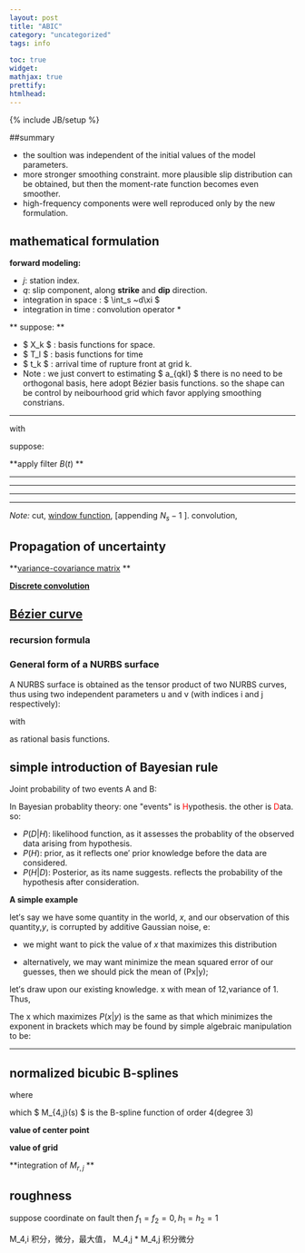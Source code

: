 ```yaml
---
layout: post
title: "ABIC"
category: "uncategorized"
tags: info
 
toc: true
widget:
mathjax: true
prettify: 
htmlhead: 
---
```

{% include JB/setup %}
 
##summary

+ the soultion was independent of the initial values of the model parameters.
+ more stronger smoothing constraint. more plausible slip distribution can be obtained, but then the moment-rate function becomes even smoother.
+ high-frequency components were well reproduced only by the new formulation.


<script type="math/tex; mode=display">
min: \left(d-Ha\right)^t E^{-1} (d-Ha)
</script>

<!--end_excerpt-->

## mathematical formulation

**forward modeling:**

<script type="math/tex; mode=display">
u_j\left(t\right)=\sum_{q=1}^2 \int_s G_{qj}^0\left(t,\xi\right)*\dot{D}_q^0\left(t,\xi\right)~d\xi +e_{bj}\left( t \right)
</script>

+ *j*: station index. 
+ *q*: slip component, along **strike** and **dip** direction.
+ integration in space :  $ \int_s ~d\xi $ 
+ integration in time :  convolution operator \* 

** suppose: **
<script type="math/tex; mode=display">
\dot{D}_q^0\left(t,\xi\right) \thickapprox \sum_{k=1}^K \sum_{l=1}^L a_{qkl}X_k\left(\xi\right)T_l\left(t-t_k\right)
</script>

+ $ X_k $ : basis functions for space. 
+ $ T_l $ : basis functions for time    
+ $ t_k $ : arrival time of rupture front at grid k. 
+ Note : we just convert to estimating $ a_{qkl} $ 
         there is no need to be orthogonal basis, here adopt Bézier basis functions. 
         so the shape can be control by neibourhood grid which favor applying smoothing constrians.

---

<script type="math/tex; mode=display">
\begin{aligned}

u_j\left(t\right)&=\sum_{q=1}^2 \int_s G_{qj}^0\left(t,\xi\right)*  \color{red}{ \dot{D}_q^0\left(t,\xi\right) } ~d\xi +e_{bj}\left( t \right)\\
                 &=\sum_{q=1}^2 \int_s G_{qj}^0\left(t,\xi\right)*  \color{red}{ \sum_{k=1}^K \sum_{l=1}^L a_{qkl}X_k\left(\xi\right)T_l\left(t-t_k\right)} ~d\xi +e_{bj}\left( t \right)\\
                 &=\sum_{q=1}^2  \sum_{k=1}^K \sum_{l=1}^L a_{qkl} T_l\left(t-t_k\right) * \color{red}{ \int_s  X_k\left(\xi\right)G_{qj}^0\left(t,\xi\right) ~d\xi} +e_{bj}\left( t \right)\\
                 &=\sum_{q=1}^2 \sum_{k=1}^K \sum_{l=1}^L a_{qkl} T_l \left( t - t_k \right) * \color{red}{ g_{qkj}^0\left( t \right)} +e_{bj}\left( t \right) \\

\end{aligned}
</script>

with 
<script type="math/tex; mode=display">
 g_{qkj}^0\left( t \right) = \int_s X_k \left( \xi \right) G_{qj}^0\left(t,\xi\right) ~d\xi
</script>

suppose: 
<script type="math/tex; mode=display">
g_{qkj}^0\left( t \right) = g_{qkj}  \left( t \right) + \delta g_{qkj} \left( t \right) 
</script>

<script type="math/tex; mode=display">
\begin{aligned}
u_j \left( t \right) & = \sum_{q=1}^2 \sum_{k=1}^K 
                       \left[  
                          \sum_{l=1}^L \bbox[#eee]{ T_l\left(t-t_k\right)*g_{qkj}\left( t \right) } \color{red}{ a_{qkl}}    + 
                          \bbox[#eee]{  \sum_{l=1}^L a_{qkl}T_l\left(t-t_k\right)}  * \color{red}{ \delta g_{qkj} \left( t \right) }
                       \right] 
                     + e_{bj}\left( t \right) \\
		& = \sum_{q=1}^2 \sum_{k=1}^K 
                       \left[  
                          \sum_{l=1}^L \bbox[#eee]{ \widetilde{H}_{qklj}\left(t\right) }  \color{red}{ a_{qkl}}    + 
                          \bbox[#eee]{  \widetilde{P}_{qk}\left(t,a_{qkl}\right)} * \color{red}{ \delta g_{qkj} \left( t \right) }
                       \right] 
                     + e_{bj}\left( t \right)
\end{aligned}
</script>

**apply filter $B(t)$ **

<script type="math/tex; mode=display">
\begin{aligned}
d_j \left( t \right) & = B\left(t\right) * u_j\left( t\right) \\
 		     & = \sum_{q=1}^2 \sum_{k=1}^K 
                       \left[  
                          \sum_{l=1}^L \bbox[#eee]{ B\left(t\right)*T_l\left(t-t_k\right)*g_{qkj}\left( t \right) } \color{red}{ a_{qkl}}    + 
                          \bbox[#eee]{  \sum_{l=1}^L B\left(t\right)*a_{qkl}T_l\left(t-t_k\right)}  * \color{red}{ \delta g_{qkj} \left( t \right) }
                       \right] 
                     + B\left(t\right)*e_{bj}\left( t \right) \\
		     & = \sum_{q=1}^2 \sum_{k=1}^K 
                       \left[  
                          \sum_{l=1}^L \bbox[#eee]{ B\left(t\right)*\widetilde{H}_{qklj}\left(t\right) }  \color{red}{ a_{qkl}}    + 
                          \bbox[#eee]{  B\left(t\right)*\widetilde{P}_{qk}\left(t,a_{qkl}\right)} * \color{red}{ \delta g_{qkj} \left( t \right) }
                       \right] 
                     + B\left(t\right)*e_{bj}\left( t \right) \\
		     & = \sum_{q=1}^2 \sum_{k=1}^K 
                       \left[  
                          \sum_{l=1}^L \bbox[#eee]{ H_{qklj}\left(t\right) }  \color{red}{ a_{qkl}}    + 
                          \bbox[#eee]{  P_{qk}\left(t,a_{qkl}\right)} * \color{red}{ \delta g_{qkj} \left( t \right) }
                       \right] 
                     + B\left(t\right)*e_{bj}\left( t \right)
		
\end{aligned}
</script>

---
<script type="math/tex; mode=display">
\begin{aligned}
d_j &= H_ja+e_j\left(a\right) \\
with &: \\
e_j(a) &= \sum_{q=1}^2 \sum_{k=1}^K P_{qkj}\left(a\right)  \delta g_{qkj} \left( t \right) + B_je_{bj}
\end{aligned}
</script>
---
<script type="math/tex; mode=display">
\begin{aligned}
\widetilde{e}_j(t;a) & = \sum_{q=1}^2 \sum_{k=1}^K 
           \bbox[#eee]{  P_{qk}\left(t,a_{qkl}\right)} * \color{red}{ \delta g_{qkj} \left( t \right) }
           + B\left(t\right)*e_{bj}\left( t \right) \\
	  & = \sum_{q=1}^2 \sum_{k=1}^K 
            \bbox[#eee]{  B\left(t\right)*\widetilde{P}_{qk}\left(t,a_{qkl}\right)} * \color{red}{ \delta g_{qkj} \left( t \right) }
          + B\left(t\right)*e_{bj}\left( t \right) \\
          &=\bbox[#eee]{ \sum_{q=1}^2 \sum_{k=1}^K 
            \bbox[#fee]{  \sum_{l=1}^L B\left(t\right)*a_{qkl}T_l\left(t-t_k\right)}  * \color{red}{ \delta g_{qkj} \left( t \right) }
           + B\left(t\right)*e_{bj}\left( t \right)} \\
	  &=\bbox[#eee]{\sum_{q=1}^2 \sum_{k=1}^K 
           \bbox[#fee]{  \sum_{l=1}^L B\left(t\right)*a_{qkl}T_l\left(t-t_k\right)}  * \color{red}{ \int_s X_k \left( \xi \right)   \delta G_{qj}\left(t,\xi\right) ~d\xi }
           + B\left(t\right)*e_{bj}\left( t \right)} \\
	  &=B\left(t\right)  * \sum_{q=1}^2 \color{red}{ \int_s \sum_{k=1}^K 
            \sum_{l=1}^L   a_{qkl} X_k \left( \xi \right) T_l\left(t-t_k\right) * \delta G_{qj}\left(t,\xi\right) ~d\xi }
           + B\left(t\right)*e_{bj}\left( t \right) \\
	  &=B\left(t\right)  * \sum_{q=1}^2 \color{red}{ \int_s \dot{D}_q^0\left(t,\xi\right) * \delta G_{qj}\left(t,\xi\right) ~d\xi }
           + B\left(t\right)*e_{bj}\left( t \right) \\
\end{aligned}
</script>

---





---
*Note:*
cut,  [window function](http://en.wikipedia.org/wiki/Window_function), [appending $N_s-1$ ].  convolution, 

## Propagation of uncertainty 

**[variance-covariance matrix](http://en.wikipedia.org/wiki/Variance-covariance_matrix) **

<script type="math/tex; mode=display">
\begin{aligned}

\Sigma_{ij} &= \mathrm{cov}(X_i, X_j) = \mathrm{E}\begin{bmatrix}
(X_i - \mu_i)(X_j - \mu_j)\\
\end{bmatrix} \\

&= \begin{bmatrix}
 \mathrm{E}[(X_1 - \mu_1)(X_1 - \mu_1)] & \mathrm{E}[(X_1 - \mu_1)(X_2 - \mu_2)] & \cdots & \mathrm{E}[(X_1 - \mu_1)(X_n - \mu_n)] \\ \\
 \mathrm{E}[(X_2 - \mu_2)(X_1 - \mu_1)] & \mathrm{E}[(X_2 - \mu_2)(X_2 - \mu_2)] & \cdots & \mathrm{E}[(X_2 - \mu_2)(X_n - \mu_n)] \\ \\
 \vdots & \vdots & \ddots & \vdots \\ \\
 \mathrm{E}[(X_n - \mu_n)(X_1 - \mu_1)] & \mathrm{E}[(X_n - \mu_n)(X_2 - \mu_2)] & \cdots & \mathrm{E}[(X_n - \mu_n)(X_n - \mu_n)]
\end{bmatrix} \\

&= \begin{pmatrix}
   \sigma^2_1 & \text{cov}_{12} & \text{cov}_{13} & \cdots \\
   \text{cov}_{12} & \sigma^2_2 & \text{cov}_{23} & \cdots\\
   \text{cov}_{13} & \text{cov}_{23} & \sigma^2_3 & \cdots \\
   \vdots & \vdots & \vdots & \ddots \\
\end{pmatrix} \\


\end{aligned}
</script>

<script type="math/tex; mode=display">
\begin{aligned}
f_k &= \sum_i^n A_{ki} x_i  , (k=1\dots m); \mathbf{f} =\mathbf{A_{mn}x}  \\
\Sigma^f_{ij}&= \sum_k^n \sum_\ell^n A_{ik} \Sigma^x_{k\ell} A_{j\ell} \\
\Sigma^f&=\mathbf{A} \Sigma^x \mathbf{A}^\top \\
\Sigma^f_{ij}&= \sum_k^n  A_{ik} \left(\sigma^2_k \right)^x A_{jk}
\end{aligned}
</script>



**[Discrete convolution](http://en.wikipedia.org/wiki/Toeplitz_matrix)**

<script type="math/tex; mode=display">

        y = h \ast x =
            \begin{bmatrix}
                h_1 & 0 & \ldots & 0 & 0 \\
                h_2 & h_1 & \ldots & \vdots & \vdots \\
                h_3 & h_2 & \ldots & 0 & 0 \\
                \vdots & h_3 & \ldots & h_1 & 0 \\
                h_{m-1} & \vdots & \ldots & h_2 & h_1 \\
                h_m & h_{m-1} & \vdots & \vdots & h_2 \\
                0 & h_m & \ldots & h_{m-2} & \vdots \\
                0 & 0 & \ldots & h_{m-1} & h_{m-2} \\
                \vdots & \vdots & \vdots & h_m & h_{m-1} \\
                0 & 0 & 0 & \ldots & h_m
            \end{bmatrix}
            \begin{bmatrix}
                x_1 \\
                x_2 \\
                x_3 \\
                \vdots \\
                x_n
            \end{bmatrix}
</script>

## [Bézier curve](http://en.wikipedia.org/wiki/B%C3%A9zier_curve)
### recursion formula
<script type="math/tex; mode=display">
\begin{aligned}
B_{j,0}(x) &:= \left\{
\begin{matrix} 
1 & \mathrm{if} \quad t_j \leq x < t_{j+1} \\
0 & \mathrm{otherwise} 
\end{matrix}\right. \\
B_{i,k}(x) &:= \frac{x - t_i}{t_{i+k-1} - t_i} B_{i,k-1}(x) + \frac{t_{i+k} - x}{t_{i+k} - t_{i+1}} B_{i+1,k-1}(x).
\end{aligned}
</script>

### General form of a NURBS surface
A NURBS surface is obtained as the tensor product of two NURBS curves, thus using two independent parameters u and v (with indices i and j respectively):
<script type="math/tex; mode=display">
S(u,v) = \sum_{i=1}^k \sum_{j=1}^l R_{i,j}(u,v) \mathbf{P}_{i,j} 
</script>
with
<script type="math/tex; mode=display">
R_{i,j}(u,v) = \frac {N_{i,n}(u) N_{j,m}(v) w_{i,j}} {\sum_{p=1}^k \sum_{q=1}^l N_{p,n}(u) N_{q,m}(v) w_{p,q}}
</script>
as rational basis functions.



## simple introduction of Bayesian rule
Joint probability of two events A and B:
<script type="math/tex; mode=display">
P\left(AB\right) = P\left(A|B\right)P\left(B\right)=P\left(B|A\right)P\left(A\right)
</script>

In Bayesian probablity theory: one "events" is <font color=red>H</font>ypothesis. the other is <font color=red>D</font>ata. so:
<script type="math/tex; mode=display">
P\left(H|D\right) = \frac{P\left(D|H\right)P\left(H\right)}{P\left(D\right)}
</script>
+ $P\left(D|H\right)$: likelihood function, as it assesses the probablity of the observed data arising from hypothesis. 
+ $P\left(H\right)$: prior, as it reflects one&prime; prior knowledge before the data are considered.
+ $P\left(H|D\right)$: Posterior, as its name suggests. reflects the probability of the hypothesis after consideration.

**A simple example**

let&prime;s say we have some quantity in the world, $x$, and our observation of this quantity,$y$, is corrupted by additive Gaussian noise, e:  
<script type="math/tex; mode=display">
y=x+e, \quad e ~ \left(0, \sigma^2\right)
</script>
+ we might want to pick the value of $x$ that maximizes this distribution 
<script type="math/tex; mode=display">
\widehat{x} = arg\,\underset{x}{min}\,P\left(x|y\right)
</script>  

+ alternatively, we may want minimize the mean squared error of our guesses, then we should pick the mean of (Px|y);  
<script type="math/tex; mode=display">
\widehat{x} = \int x P\left(x|y\right)~dx
</script>  

let&prime;s draw upon our existing knowledge. x with mean of 12,variance of 1. Thus,

<script type="math/tex; mode=display">
\begin{aligned}
P\left(x|y\right) &= \frac{P\left(y|x\right)P\left(x\right)}{P\left(y\right)} \\
P\left(y|x\right) &= \frac{1}{\sqrt{2\pi}\sigma}e^{-\frac{\left(y-x\right)^2}{2\sigma^2}} \\
P\left(x\right)   &= \frac{1}{2\pi}e^{-\frac{\left(x-12\right)^2}{2}}\\
P\left(x|y\right) &\varpropto  e^{-\frac{\left(y-x\right)^2}{2\sigma^2}}e^{-\frac{\left(x-12\right)^2}{2}}
\end{aligned}
</script>

The x which maximizes $P(x|y)$ is the same as that which minimizes the exponent in
brackets which may be found by simple algebraic manipulation to be:

<script type="math/tex; mode=display">
\widehat{x}=\frac{\mathbf{y}+12\sigma^2}{1+\sigma^2}
</script>

----
## normalized bicubic B-splines
<script type="math/tex; mode=display">
\Phi_{kl}\left(\xi_1,\xi_2\right)=N_k\left(\xi_1\right)N_l\left(\xi_2\right)\qquad \left(k=1,...,K;l=1,...,L\right)
</script>
where
<script type="math/tex; mode=display">
N_j\left(s\right)=4 \Delta s M_{4,j+2}\left(s\right)
</script>

which $ M_{4,j}(s) $ is the B-spline function of order 4(degree 3)

<script type="math/tex; mode=display">
\begin{equation}
\begin{aligned}
M_{1,j}\left(s\right) &=
  \begin{cases}
    1/\Delta s & \left( s_j - \Delta s  \leq  s               \lt    s_j \right) \\
    0         & \left( s               \lt   s_j - \Delta s ; s_j \leq   s   \right) 
  \end{cases} \\  

M_{r,j}\left( s \right) &= \frac{1}{ r \Delta s} \left\{ \cancelto{ \left( s-s_{j-r} \right) }{ \left[   s-s_j+\left( j-r \right) \Delta s  \right] } M_{r-1,j-1}\left( s \right) + \left( s_j - s \right) M_{r-1,j}\left( s \right) \right\}
\end{aligned}
\end{equation}
</script>


<script type="math/tex; mode=display">
\begin{aligned}
M_{1,j}\left(s\right) &=
  \begin{cases}
    1/\Delta s & \left( s_j - \Delta s  \leq  s               \lt    s_j \right) \\
    0         & \left( s               \lt   s_j - \Delta s ; s_j \leq   s   \right) 
  \end{cases} \\  
M_{r,j}\left( s \right) &= \frac{1}{ r \Delta s} \left\{ \left( s-s_{j-r}  \right) M_{r-1,j-1}\left( s \right) + \left( s_j - s \right) M_{r-1,j}\left( s \right) \right\} 
\end{aligned}
</script>

<script type="math/tex; mode=display">
\begin{aligned}
\Delta s M_{1,j}\left(s\right) &=
  \begin{cases}
    1          & \left( s_{j-1}  \leq  s    \lt    s_j \right) \\
    0          & \left( s        \lt   s_{j-1} ;   s_j  \leq   s   \right) 
  \end{cases} \\  
2 \Delta s^2 M_{2,j}\left( s \right) &= 
  \begin{cases}
    \left( s-s_{j-2}\right) & \left( s_{j-2}  \leq  s   \lt    s_{j-1} \right) \\
    \left( s_j-s   \right)  & \left( s_{j-1}  \leq  s   \lt    s_j \right) \\
    0          & \left( s        \lt   s_{j-2} ;  s_j \leq   s   \right) 
  \end{cases} \\  
6 \Delta s^3 M_{3,j}\left( s \right) &= 
  \begin{cases}
    \left( s-s_{j-3}\right)^2                             & \left( s_{j-3}  \leq  s   \lt    s_{j-2}   \right) \frac{ 1}{3}\Delta s^3 \\
    \left( s-s_{j-3}\right)\left(s_{j-1}-s\right)
   +\left( s_j-s \right)\left(s-s_{j-2}\right)            & \left( s_{j-2}  \leq  s   \lt    s_{j-1}   \right) \frac{ 4}{3}\Delta s^3 \\
    \left( s_j-s   \right)^2                              & \left( s_{j-1}  \leq  s   \lt    s_j \quad \right) \frac{ 1}{3}\Delta s^3 \\
    0          & \left( s        \lt   s_{j-3} ;  s_j \leq   s   \right) 
  \end{cases} \\  
24 \Delta s^4 M_{4,j}\left( s \right) &= 
  \begin{cases}
    \left( s-s_{j-4}\right)^3                                     & \left( s_{j-4}  \leq  s   \lt    s_{j-3} \right) \\
    \left( s - s_{j-4}\right)^2 \left(s_{j-2} - s\right) +
    \left( s - s_{j-4}\right)   \left(s_{j-1} - s\right)    \left(s - s_{j-3}\right) +
    \left( s_j-s \right)        \left(s-s_{j-3}\right)^2          & \left( s_{j-3}  \leq  s   \lt    s_{j-2} \right) \\
    \left( s-s_{j-4}\right)     \left(s_{j-1}-s\right)^2 +
    \left( s_j - s \right)      \left(s - s_{j-3}\right)    \left(s_{j-1} - s\right) + 
    \left( s_j - s \right)^2    \left(s - s_{j-2}\right)          & \left( s_{j-2}  \leq  s   \lt    s_{j-1} \right) \\
    \left( s_j - s \right)^3  & \left( s_{j-1}  \leq  s   \lt    s_j \right) \\
    0          & \left( s        \lt   s_{j-3} ;  s_j \leq   s   \right) 
  \end{cases} \\  
 &= 
  \begin{cases}
    \left( 2\Delta s - \left( s_{j-2}-s \right)\right)^3                                 & \left( s_{j-4} \leq s \lt s_{j-3} \right) \frac{ 1}{4}\Delta s^4 \\
    3 \left( s_{j-2}-s \right)^3 -6 \Delta s \left( s_{j-2}-s \right)^2  + 4 \Delta s^3  & \left( s_{j-3} \leq s \lt s_{j-2} \right) \frac{11}{4}\Delta s^4 \\
    3 \left( s-s_{j-2} \right)^3 -6 \Delta s \left( s-s_{j-2} \right)^2  + 4 \Delta s^3  & \left( s_{j-2} \leq s \lt s_{j-1} \right) \frac{11}{4}\Delta s^4 \\
    \left( 2\Delta s - \left( s-s_{j-2}\right)\right)^3                                  & \left( s_{j-1} \leq s \lt s_j\quad \right) \frac{ 1}{4}\Delta s^4 \\
    0          & \left( s        \lt   s_{j-3} ;  s_j \leq   s   \right) 
  \end{cases} \\  
\end{aligned}
</script>


**value of center point**
<script type="math/tex; mode=display">
\begin{aligned}
M^c_{1,j}\left( s_j-0.5s \right) &= 1/\Delta s\\
M^c_{2,j}\left( s_j-1.0s \right) &= 1/2\Delta s\\
M^c_{3,j}\left( s_j-1.5s \right) &= 1/4\Delta s\\
M^c_{4,j}\left( s_j-2.0s \right) &= 1/6\Delta s\\
\end{aligned}
</script>

<script type="math/tex; mode=display">
\begin{matrix}
      &       &       &       &       & 1      & 0     & \quad\frac{1}{1!\Delta s} & M_{1,j}     \\
      &       &       &       & 0     & 1      & 0     & \quad\frac{1}{2!\Delta s} & M_{2,j}     \\
      &       &       & 0     & 1     & 1      & 0     & \quad\frac{1}{3!\Delta s} & M_{3,j}     \\
      &       &   0   & 1     & 4     & 1      & 0     & \quad\frac{1}{4!\Delta s} & M_{4,j}     \\
      &   0   &   1   & 11    & 11    & 1      & 0     & \quad\frac{1}{5!\Delta s} & M_{5,j}     \\
    0 &   1   &   26  & 66    & 26    & 1      & 0     & \quad\frac{1}{6!\Delta s} & M_{6,j}     \\
s_{j-6} & s_{j-5} & s_{j-4} & s_{j-3} & s_{j-2} & s_{j-1}  & s_{j}   &             &             \\
\end{matrix}
</script>

**value of grid**
<script type="math/tex; mode=display">
\begin{matrix}
    &     &      &      &      & 1_1  & 0_0  & \quad\frac{1}{1!\Delta s} & M_{1,j}     \\
    &     &      &      & 1_0  & 0_1  &      &              &                                    \\
    &     &      &      & 0_2  & 1_1  & 0_0  & \quad\frac{1}{2!\Delta s} & M_{2,j}     \\
    &     &      & 0_0  & 1_1  & 0_2  &      &              &                                    \\
    &     &      & 0_2  & 1_2  & 1_1  & 0_0  & \quad\frac{1}{3!\Delta s} & M_{3,j}     \\
    &     & 0_0  & 1_1  & 1_2  & 0_3  &      &              &                                    \\
    &     & 0_4  & 1_3  & 4_2  & 1_1  & 0_0  & \quad\frac{1}{4!\Delta s} & M_{4,j}     \\
    & 0_0 & 1_1  & 4_2  & 1_3  & 0_4  &      &              &                                    \\
    & 0_5 & 1_4  & 11_3 & 11_2 & 1_1  & 0_0  & \quad\frac{1}{5!\Delta s} & M_{5,j}     \\
0_0 & 1_1 & 11_2 & 11_3 & 1_4  & 0_5  &      &              &                                    \\
0_6 & 1_5 & 26_4 & 66_3 & 26_2 & 1_1  & 0_0  & \quad\frac{1}{6!\Delta s} & M_{6,j}     \\
s_{j-6} & s_{j-5} & s_{j-4} & s_{j-3} & s_{j-2} & s_{j-1}  & s_{j}  &              &             \\
\end{matrix}
</script>

**integration of $M_{r,j}$ **
<script type="math/tex; mode=display">
\int M_{r,j} = \frac {1}{r}
</script>

## roughness
<script type="math/tex; mode=display">
\begin{aligned}
& \left(\sum_{i=1}^n a_i\right)^2 = \sum_{k,l=1}^n a_k a_l \qquad \left(\sum_{i,j=1}^n a_{ij}\right)^2 = \sum_{k,l,p,q=1}^n a_{kl} a_{pq} \\
\Delta u_j&\left(\xi_1,\xi_2\right)=\sum^K_{k=1}\sum^K_{l=1} a_{jkl}\Phi_{kl}\left(\xi_1,\xi_2\right)=\sum^K_{k=1}\sum^K_{l=1} a_{jkl}N_k\left(\xi_1\right)N_l\left(\xi_2\right)\\
r&=\sum^2_{j=1}\int_s \frac{1}{n_3}\left[\left(\frac{1}{h^2_1}\frac{\partial^2\Delta u_j}{\partial \xi^2_1}\right)^2+2\left(\frac{1}{h_1 h_2}\frac{\partial^2\Delta u_j}{\partial\xi_1\partial\xi_2}\right)^2+\left(\frac{1}{h^2_2}\frac{\partial^2\Delta u_j}{\partial \xi^2_2}\right)^2\right]~d\xi_1d\xi_2 \\
&=\sum^2_{j=1}\sum^K_{k=1}\sum^L_{l=1}\sum^K_{p=1}\sum^L_{q=1}a_{jkl}R_{jklpq}a_{jpq} \\
R_{jklpq}&=\frac{1}{\overline{n}_3 \overline{h}^4_1}\int\frac{\partial^2N_k(s)}{\partial s^2}\frac{\partial^2N_p(s)}{\partial s^2}~ds\int N_l(s)N_q(s)~ds \\
&+ \frac{2}{\overline{n}_3 \overline{h}^2_1 \overline{h}^2_2}\int\frac{\partial N_k(s)}{\partial s}\frac{\partial N_p(s)}{\partial s}~ds\int\frac{\partial N_l(s)}{\partial s}\frac{\partial N_q(s)}{\partial s}~ds \\
&+\frac{1}{\overline{n}_3 \overline{h}^4_2}\int N_k(s)N_p(s)~ds\int\frac{\partial^2N_l(s)}{\partial s^2}\frac{\partial^2N_q(s)}{\partial s^2}~ds \\
&=\widetilde{R}_{klpq} \\
\text{with}  \\
h_i &= \sqrt{1+f_i}\qquad\left(i=1,2\right) \\
\text{in} & \text{ vector form }  \\
r&=\mathbf{a}^T\mathbf{G}\mathbf{a}
\text{ with } & \\
G_{IJ} &= R{jklpq} \\
I&=(j-1)KL+(k-1)L+l \\
J&=(j-1)KL+(p-1)L+q
\end{aligned} 
</script>


suppose coordinate on fault then $f_1=f_2=0, h_1=h_2=1$


M_4,i 积分，微分，最大值，
M_4,j * M_4,j 积分微分

<script type="math/tex; mode=display">
\begin{aligned}
&\left(s-s_{j-3}\right)\left(s_{j-1}-s\right)+\left(s_j-s\right)\left(s-s_{j-2}\right) \\
&=\left( \Delta s + \left( s- s_{j-2} \right) \right)\left( \Delta s - \left( s- s_{j-2} \right) \right) 
 +\left( \Delta s + \left( s_{j-1}- s \right) \right)\left( \Delta s - \left( s_{j-1}- s \right) \right)\\
&=\color{red}{\left( {\Delta s}^2 -\left( s-s_{j-2}\right)^2\right) 
 +\left( {\Delta s}^2 -\left( s_{j-1}-s\right)^2\right)} \\
&=\frac{3}{2}\Delta s^2 - 2\left(s-s_{j-1.5}\right)^2
\end{aligned}
</script>


